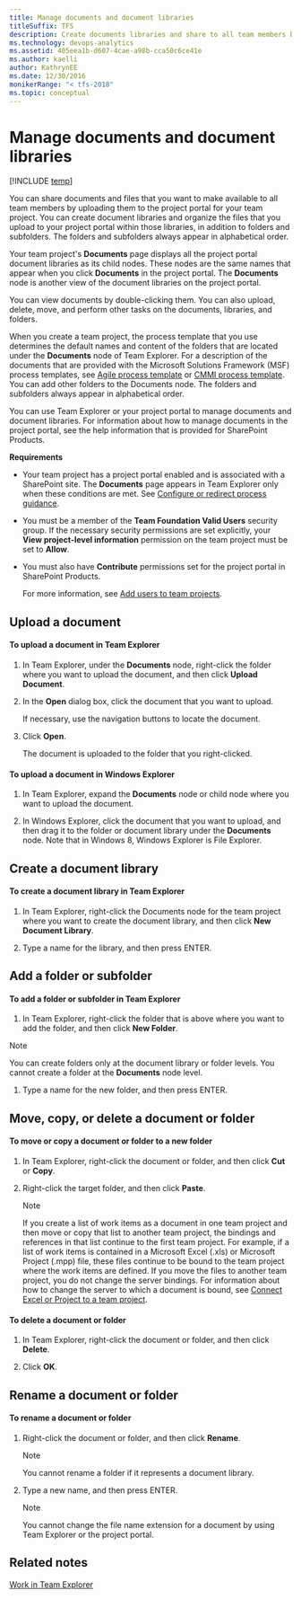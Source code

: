 ```yaml
---
title: Manage documents and document libraries
titleSuffix: TFS
description: Create documents libraries and share to all team members by uploading them to the project portal for the team project - Team Foundation Server
ms.technology: devops-analytics
ms.assetid: 405eea1b-d607-4cae-a98b-cca50c6ce41e
ms.author: kaelli
author: KathrynEE
ms.date: 12/30/2016
monikerRange: "< tfs-2018"
ms.topic: conceptual
---
```


# Manage documents and document libraries

[!INCLUDE [temp](../includes/tfs-sharepoint-version.md)]

You can share documents and files that you want to make available to all team members by uploading them to the project portal for your team project. You can create document libraries and organize the files that you upload to your project portal within those libraries, in addition to folders and subfolders. The folders and subfolders always appear in alphabetical order.

Your team project's **Documents** page displays all the project portal document libraries as its child nodes. These nodes are the same names that appear when you click **Documents** in the project portal. The **Documents** node is another view of the document libraries on the project portal.

You can view documents by double-clicking them. You can also upload, delete, move, and perform other tasks on the documents, libraries, and folders.

When you create a team project, the process template that you use determines the default names and content of the folders that are located under the **Documents** node of Team Explorer. For a description of the documents that are provided with the Microsoft Solutions Framework (MSF) process templates, see [Agile process template](../../boards/work-items/guidance/agile-process.md) or [CMMI process template](../../boards/work-items/guidance/cmmi-process.md). You can add other folders to the Documents node. The folders and subfolders always appear in alphabetical order.

You can use Team Explorer or your project portal to manage documents and document libraries. For information about how to manage documents in the project portal, see the help information that is provided for SharePoint Products.

**Requirements**

- Your team project has a project portal enabled and is associated with a SharePoint site. The **Documents** page appears in Team Explorer only when these conditions are met. See [Configure or redirect process guidance](../../project/configure-or-redirect-process-guidance.md).

- You must be a member of the **Team Foundation Valid Users** security group. If the necessary security permissions are set explicitly, your **View project-level information** permission on the team project must be set to **Allow**.

- You must also have **Contribute** permissions set for the project portal in SharePoint Products.

  For more information, see [Add users to team projects](../../organizations/security/set-sharepoint-permissions.md).

## <a name="TE_Uploading"></a> Upload a document

#### To upload a document in Team Explorer

1.  In Team Explorer, under the **Documents** node, right-click the folder where you want to upload the document, and then click **Upload Document**.

2.  In the **Open** dialog box, click the document that you want to upload.

    If necessary, use the navigation buttons to locate the document.

3.  Click **Open**.

    The document is uploaded to the folder that you right-clicked.

#### To upload a document in Windows Explorer

1.  In Team Explorer, expand the **Documents** node or child node where you want to upload the document.

2.  In Windows Explorer, click the document that you want to upload, and then drag it to the folder or document library under the **Documents** node. Note that in Windows 8, Windows Explorer is File Explorer.

## <a name="TE_CreatingLibrary"></a> Create a document library

#### To create a document library in Team Explorer

1.  In Team Explorer, right-click the Documents node for the team project where you want to create the document library, and then click **New Document Library**.

2.  Type a name for the library, and then press ENTER.

## <a name="TE_Adding"></a> Add a folder or subfolder

#### To add a folder or subfolder in Team Explorer

1.  In Team Explorer, right-click the folder that is above where you want to add the folder, and then click **New Folder**.

> [!NOTE]
> You can create folders only at the document library or folder levels. You cannot create a folder at the **Documents** node level.

1.  Type a name for the new folder, and then press ENTER.

## <a name="TE_Moving"></a> Move, copy, or delete a document or folder

#### To move or copy a document or folder to a new folder

1.  In Team Explorer, right-click the document or folder, and then click **Cut** or **Copy**.

2.  Right-click the target folder, and then click **Paste**.

    > [!NOTE]
    > If you create a list of work items as a document in one team project and then move or copy that list to another team project, the bindings and references in that list continue to the first team project. For example, if a list of work items is contained in a Microsoft Excel (.xls) or Microsoft Project (.mpp) file, these files continue to be bound to the team project where the work items are defined. If you move the files to another team project, you do not change the server bindings. For information about how to change the server to which a document is bound, see [Connect Excel or Project to a team project](../../organizations/projects/connect-to-projects.md).

#### To delete a document or folder

1.  In Team Explorer, right-click the document or folder, and then click **Delete**.

2.  Click **OK**.

## <a name="TE_Renaming"></a> Rename a document or folder

#### To rename a document or folder

1.  Right-click the document or folder, and then click **Rename**.

    > [!NOTE]
    > You cannot rename a folder if it represents a document library.

2.  Type a new name, and then press ENTER.

    > [!NOTE]
    > You cannot change the file name extension for a document by using Team Explorer or the project portal.

## Related notes

[Work in Team Explorer](../../user-guide/work-team-explorer.md)
